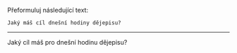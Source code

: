 Přeformuluj následující text:

```
Jaký máš cíl dnešní hodiny dějepisu?
```

---

<!-- chatcmpl-749WIpfHqk2dHZ2rw9sUDOmfOnV7b -->

Jaký cíl máš pro dnešní hodinu dějepisu?
